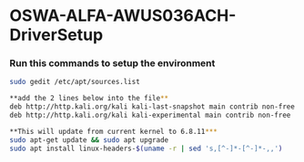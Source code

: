 # OSWA-ALFA-AWUS036ACH-DriverSetup

### Run this commands to setup the environment 

``` bash
sudo gedit /etc/apt/sources.list

**add the 2 lines below into the file** 
deb http://http.kali.org/kali kali-last-snapshot main contrib non-free
deb http://http.kali.org/kali kali-experimental main contrib non-free

**This will update from current kernel to 6.8.11***
sudo apt-get update && sudo apt upgrade
sudo apt install linux-headers-$(uname -r | sed 's,[^-]*-[^-]*-,,')
```
